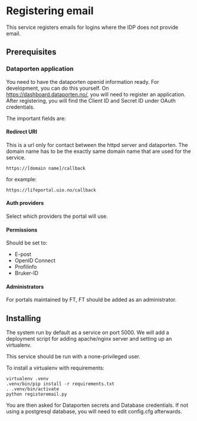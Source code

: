 # Registering email 

This service registers emails for logins where the IDP does not provide email.

## Prerequisites

### Dataporten application

You need to have the dataporten openid information ready. For development, you can do this yourself. On https://dashboard.dataporten.no/, you will need to register an application. After registering, you will find the Client ID and Secret ID under OAuth credentials.

The important fields are:

#### Redirect URI

This is a url only for contact between the httpd server and dataporten. The domain name has to be the exactly same domain name that are used for the service.

    https://[domain name]/callback

for example:

    https://lifeportal.uio.no/callback

#### Auth providers

Select which providers the portal will use.

#### Permissions

Should be set to:

- E-post
- OpenID Connect
- Profilinfo
- Bruker-ID

#### Administrators

For portals maintained by FT, FT should be added as an administrator.

## Installing

The system run by default as a service on port 5000. We will add a deployment script for adding apache/nginx server and setting up an virtualenv.

This service should be run with a none-privileged user. 

To install a virtualenv with requirements:

    virtualenv .venv
    .venv/bin/pip install -r requirements.txt
    . .venv/bin/activate
    python registeremail.py
    
You are then asked for Dataporten secrets and Database credentials. If not using a postgresql database, you will need to edit config.cfg afterwards.

